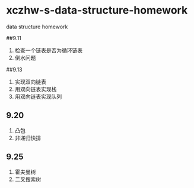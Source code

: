 # xczhw-s-data-structure-homework
data structure homework



##9.11

1. 检查一个链表是否为循环链表
2. 倒水问题


##9.13

1. 实现双向链表
2. 用双向链表实现栈
3. 用双向链表实现队列



## 9.20

1. 凸包
2. 非递归快排



## 9.25

1. 霍夫曼树
2. 二叉搜索树

